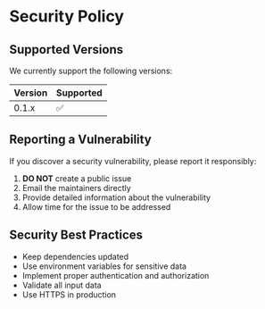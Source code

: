 # Security Policy

## Supported Versions

We currently support the following versions:

| Version | Supported          |
| ------- | ------------------ |
| 0.1.x   | :white_check_mark: |

## Reporting a Vulnerability

If you discover a security vulnerability, please report it responsibly:

1. **DO NOT** create a public issue
2. Email the maintainers directly
3. Provide detailed information about the vulnerability
4. Allow time for the issue to be addressed

## Security Best Practices

- Keep dependencies updated
- Use environment variables for sensitive data
- Implement proper authentication and authorization
- Validate all input data
- Use HTTPS in production
